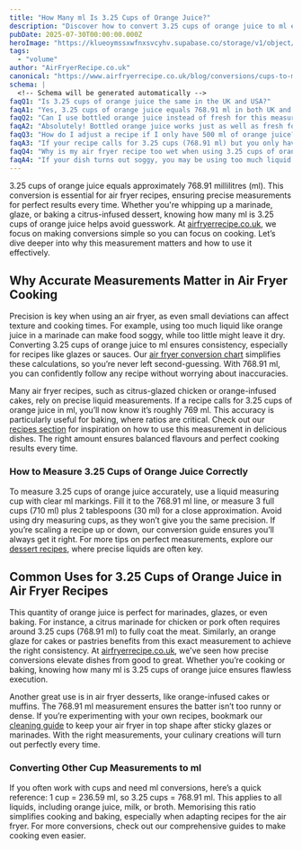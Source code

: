 ```yaml
---
title: "How Many ml Is 3.25 Cups of Orange Juice?"
description: "Discover how to convert 3.25 cups of orange juice to ml effortlessly for perfect air fryer recipes every time. Get precise measurements now!"
pubDate: 2025-07-30T00:00:00.000Z
heroImage: "https://klueoymssxwfnxsvcyhv.supabase.co/storage/v1/object/public/Shmucket/how-many-ml-is-3-25-cups-of-orange-juice.webp"
tags:
  - "volume"
author: "AirFryerRecipe.co.uk"
canonical: "https://www.airfryerrecipe.co.uk/blog/conversions/cups-to-ml/how-many-ml-is-3-25-cups-of-orange-juice"
schema: |
  <!-- Schema will be generated automatically -->
faqQ1: "Is 3.25 cups of orange juice the same in the UK and USA?"
faqA1: "Yes, 3.25 cups of orange juice equals 768.91 ml in both UK and US measurements. While cup sizes can vary slightly by country, the standard metric conversion remains consistent for liquids like orange juice. Always use a liquid measuring cup for accuracy."
faqQ2: "Can I use bottled orange juice instead of fresh for this measurement?"
faqA2: "Absolutely! Bottled orange juice works just as well as fresh for measuring 3.25 cups (768.91 ml). Just ensure it’s pure juice without added sweeteners, as these can affect recipe outcomes. Fresh juice may offer a brighter flavour, but bottled is convenient and consistent."
faqQ3: "How do I adjust a recipe if I only have 500 ml of orange juice?"
faqA3: "If your recipe calls for 3.25 cups (768.91 ml) but you only have 500 ml, you’ll need to reduce other ingredients proportionally or make a smaller batch. Alternatively, top up with water or another liquid, though this may dilute the flavour slightly."
faqQ4: "Why is my air fryer recipe too wet when using 3.25 cups of orange juice?"
faqA4: "If your dish turns out soggy, you may be using too much liquid or not cooking at the right temperature. Ensure you’ve measured 768.91 ml accurately and adjust cooking times or temperatures as needed. Patting meat dry before air frying can also help reduce excess moisture."
---
```

<p>3.25 cups of orange juice equals approximately 768.91 millilitres (ml). This conversion is essential for air fryer recipes, ensuring precise measurements for perfect results every time. Whether you're whipping up a marinade, glaze, or baking a citrus-infused dessert, knowing how many ml is 3.25 cups of orange juice helps avoid guesswork. At <a href=https://www.airfryerrecipe.co.uk/>airfryerrecipe.co.uk</a>, we focus on making conversions simple so you can focus on cooking. Let’s dive deeper into why this measurement matters and how to use it effectively.</p>

<h2>Why Accurate Measurements Matter in Air Fryer Cooking</h2>  
<p>Precision is key when using an air fryer, as even small deviations can affect texture and cooking times. For example, using too much liquid like orange juice in a marinade can make food soggy, while too little might leave it dry. Converting 3.25 cups of orange juice to ml ensures consistency, especially for recipes like glazes or sauces. Our <a href=https://www.airfryerrecipe.co.uk/air-fryer-conversion-chart>air fryer conversion chart</a> simplifies these calculations, so you’re never left second-guessing. With 768.91 ml, you can confidently follow any recipe without worrying about inaccuracies.</p>  

<p>Many air fryer recipes, such as citrus-glazed chicken or orange-infused cakes, rely on precise liquid measurements. If a recipe calls for 3.25 cups of orange juice in ml, you’ll now know it’s roughly 769 ml. This accuracy is particularly useful for baking, where ratios are critical. Check out our <a href=https://www.airfryerrecipe.co.uk/recipes>recipes section</a> for inspiration on how to use this measurement in delicious dishes. The right amount ensures balanced flavours and perfect cooking results every time.</p>  

<h3>How to Measure 3.25 Cups of Orange Juice Correctly</h3>  
<p>To measure 3.25 cups of orange juice accurately, use a liquid measuring cup with clear ml markings. Fill it to the 768.91 ml line, or measure 3 full cups (710 ml) plus 2 tablespoons (30 ml) for a close approximation. Avoid using dry measuring cups, as they won’t give you the same precision. If you’re scaling a recipe up or down, our conversion guide ensures you’ll always get it right. For more tips on perfect measurements, explore our <a href=https://www.airfryerrecipe.co.uk/recipe-category/dessert>dessert recipes</a>, where precise liquids are often key.</p>  

<h2>Common Uses for 3.25 Cups of Orange Juice in Air Fryer Recipes</h2>  
<p>This quantity of orange juice is perfect for marinades, glazes, or even baking. For instance, a citrus marinade for chicken or pork often requires around 3.25 cups (768.91 ml) to fully coat the meat. Similarly, an orange glaze for cakes or pastries benefits from this exact measurement to achieve the right consistency. At <a href=https://www.airfryerrecipe.co.uk/>airfryerrecipe.co.uk</a>, we’ve seen how precise conversions elevate dishes from good to great. Whether you’re cooking or baking, knowing how many ml is 3.25 cups of orange juice ensures flawless execution.</p>  

<p>Another great use is in air fryer desserts, like orange-infused cakes or muffins. The 768.91 ml measurement ensures the batter isn’t too runny or dense. If you’re experimenting with your own recipes, bookmark our <a href=https://www.airfryerrecipe.co.uk/air-fryer-cleaner>cleaning guide</a> to keep your air fryer in top shape after sticky glazes or marinades. With the right measurements, your culinary creations will turn out perfectly every time.</p>  

<h3>Converting Other Cup Measurements to ml</h3>  
<p>If you often work with cups and need ml conversions, here’s a quick reference: 1 cup = 236.59 ml, so 3.25 cups = 768.91 ml. This applies to all liquids, including orange juice, milk, or broth. Memorising this ratio simplifies cooking and baking, especially when adapting recipes for the air fryer. For more conversions, check out our comprehensive guides to make cooking even easier.</p>
